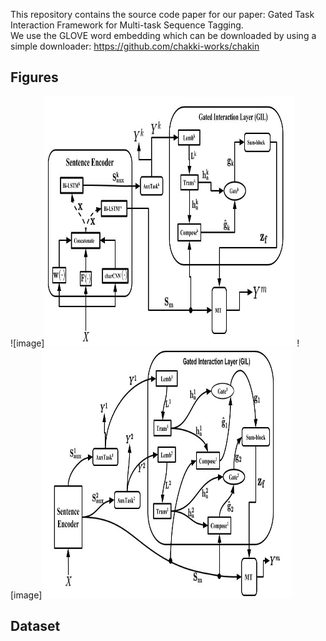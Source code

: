 This repository contains the source code paper for our paper:  Gated Task Interaction Framework for Multi-task Sequence Tagging.   
We use the GLOVE word embedding which can be downloaded by using a simple downloader: https://github.com/chakki-works/chakin
## Figures
![image]<img src="Figure_board.jpg" width="400" height="400"> ![image]<img src="tasks_2_mtl.jpg" width="400" height="400">
## Dataset

